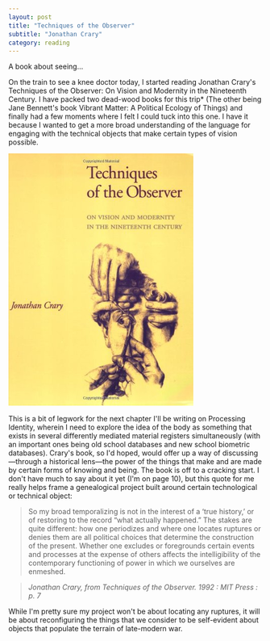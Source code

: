 ```yaml
---
layout: post
title: "Techniques of the Observer"
subtitle: "Jonathan Crary"
category: reading
---
```


A book about seeing...

<!-- more -->

On the train to see a knee doctor today, I started reading Jonathan Crary's Techniques of the Observer: On Vision and Modernity in the Nineteenth Century. I have packed two dead-wood books for this trip* (The other being Jane Bennett's book Vibrant Matter: A Political Ecology of Things) and finally had a few moments where I felt I could tuck into this one. I have it because I wanted to get a more broad understanding of the language for engaging with the technical objects that make certain types of vision possible.

![crary](/img/crary.jpg)

This is a bit of legwork for the next chapter I'll be writing on Processing Identity, wherein I need to explore the idea of the body as something that exists in several differently mediated material registers simultaneously (with an important ones being old school databases and new school biometric databases). Crary's book, so I'd hoped, would offer up a way of discussing—through a historical lens—the power of the things that make and are made by certain forms of knowing and being. The book is off to a cracking start. I don't have much to say about it yet (I'm on page 10), but this quote for me really helps frame a genealogical project built around certain technological or technical object:

> So my broad temporalizing is not in the interest of a ‘true history,’ or of restoring to the record “what actually happened.” The stakes are quite different: how one periodizes and where one locates ruptures or denies them are all political choices that determine the construction of the present. Whether one excludes or foregrounds certain events and processes at the expense of others affects the intelligibility of the contemporary functioning of power in which we ourselves are enmeshed.

> <cite>Jonathan Crary, from Techniques of the Observer. 1992 : MIT Press : p. 7</cite>

While I'm pretty sure my project won't be about locating any ruptures, it will be about reconfiguring the things that we consider to be self-evident about objects that populate the terrain of late-modern war.
